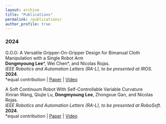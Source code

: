 ```yaml
---
layout: archive
title: "Publications"
permalink: /publications/
author_profile: true
---
```


### 2024
G.O.G: A Versatile Gripper-On-Gripper Design for Bimanual Cloth Manipulation with a Single Robot Arm
<br>**Dongmyoung Lee**\*, Wei Chen\*, and Nicolas Rojas.<br>
*IEEE Robotics and Automation Letters (RA-L), to be presented at IROS.* **2024**.<br>
\*equal contribution | [Paper](https://arxiv.org/pdf/2401.10702.pdf) | [Video](https://www.youtube.com/watch?v=YOI2AswGpAU)

A Soft Continuum Robot With Self-Controllable Variable Curvature
<br>Xinran Wang, Qiujie Lu, **Dongmyoung Lee**, Zhongxue Gan, and Nicolas Rojas.<br>
*IEEE Robotics and Automation Letters (RA-L), to be presented at RoboSoft.* **2024**.<br>
\*equal contribution | [Paper](https://ieeexplore.ieee.org/stamp/stamp.jsp?tp=&arnumber=10387683) | [Video](https://www.youtube.com/watch?v=H6SCK0NjGpE)
